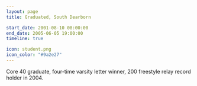 ```yaml
---
layout: page
title: Graduated, South Dearborn

start_date: 2001-08-10 08:00:00
end_date: 2005-06-05 19:00:00
timeline: true

icon: student.png
icon_color: "#9a2e27"
---  
```


Core 40 graduate, four-time varsity letter winner, 200 freestyle relay record holder in 2004.